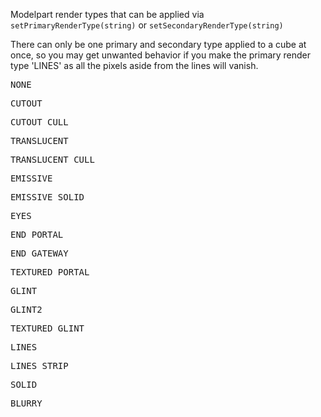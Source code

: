 Modelpart render types that can be applied via <code>setPrimaryRenderType(string)</code> or <code>setSecondaryRenderType(string)</code>

There can only be one primary and secondary type applied to a cube at once, so you may get unwanted behavior if you make the primary render type 'LINES' as all the pixels aside from the lines will vanish.

<pre>NONE</pre>

<pre>CUTOUT</pre>

<pre>CUTOUT_CULL</pre>

<pre>TRANSLUCENT</pre>

<pre>TRANSLUCENT_CULL</pre>

<pre>EMISSIVE</pre>

<pre>EMISSIVE_SOLID</pre>

<pre>EYES</pre>

<pre>END_PORTAL</pre>

<pre>END_GATEWAY</pre>

<pre>TEXTURED_PORTAL</pre>

<pre>GLINT</pre>

<pre>GLINT2</pre>

<pre>TEXTURED_GLINT</pre>

<pre>LINES</pre>

<pre>LINES_STRIP</pre>

<pre>SOLID</pre>

<pre>BLURRY</pre>
